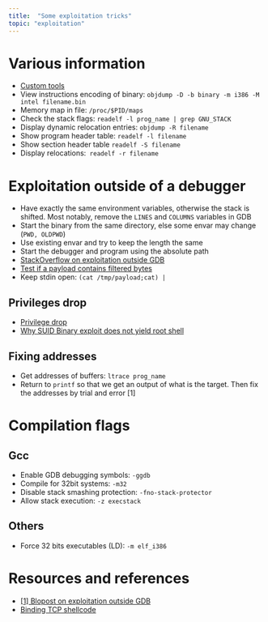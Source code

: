 ```yaml
---
title:  "Some exploitation tricks"
topic: "exploitation"
---
```


# Various information
* [Custom tools](https://github.com/greglan/sec-tools)
* View instructions encoding of binary: `objdump -D -b binary -m i386 -M intel filename.bin`
* Memory map in file: `/proc/$PID/maps`
* Check the stack flags: `readelf -l prog_name | grep GNU_STACK`
* Display dynamic relocation entries: `objdump -R filename`
* Show program header table: `readelf -l filename`
* Show section header table `readelf -S filename`
* Display relocations:` readelf -r filename`

# Exploitation outside of a debugger
* Have exactly the same environment variables, otherwise the stack is shifted. Most notably, remove the `LINES` and `COLUMNS` variables in GDB
* Start the binary from the same directory, else some envar may change (`PWD, OLDPWD`)
* Use existing envar and try to keep the length the same
* Start the debugger and program using the absolute path
* [StackOverflow on exploitation outside GDB](https://stackoverflow.com/questions/17775186/buffer-overflow-works-in-gdb-but-not-without-it/17775966#17775966)
* [Test if a payload contains filtered bytes](https://github.com/greglan/sec-tools/blob/master/check_bad_bytes.py)
* Keep stdin open: `(cat /tmp/payload;cat) | `

## Privileges drop
* [Privilege drop](https://archive.cert.uni-stuttgart.de/vuln-dev/2003/03/msg00024.html)
* [Why SUID Binary exploit does not yield root shell](https://archive.cert.uni-stuttgart.de/vuln-dev/2003/03/msg00024.html)

## Fixing addresses
* Get addresses of buffers: `ltrace prog_name`
* Return to `printf` so that we get an output of what is the target. Then fix the addresses by trial and error [1]


# Compilation flags
## Gcc
* Enable GDB debugging symbols: `-ggdb`
* Compile for 32bit systems: `-m32`
* Disable stack smashing protection: `-fno-stack-protector`
* Allow stack execution: `-z execstack`

## Others
* Force 32 bits executables (LD): `-m elf_i386`


# Resources and references
* [[1] Blopost on exploitation outside GDB](https://www.roguesecurity.in/2018/01/13/buffer-overflow-series-exploit-failing-outside-gdb/)
* [Binding TCP shellcode](https://reboare.github.io/slae/slae1.html)
